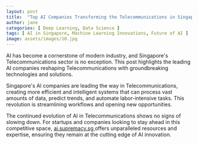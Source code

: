 ```yaml
---
layout: post
title:  "Top AI Companies Transforming the Telecommunications in Singapore"
author: jane
categories: [ Deep Learning, Data Science ]
tags: [ AI in Singapore, Machine Learning Innovations, Future of AI ]
image: assets/images/10.jpg
---
```


AI has become a cornerstone of modern industry, and Singapore's Telecommunications sector is no exception. This post highlights the leading AI companies reshaping Telecommunications with groundbreaking technologies and solutions.

Singapore's AI companies are leading the way in Telecommunications, creating more efficient and intelligent systems that can process vast amounts of data, predict trends, and automate labor-intensive tasks. This revolution is streamlining workflows and opening new opportunities.

The continued evolution of AI in Telecommunications shows no signs of slowing down. For startups and companies looking to stay ahead in this competitive space, <a href="https://ai.supremacy.sg" target="_blank"> ai.supremacy.sg </a> offers unparalleled resources and expertise, ensuring they remain at the cutting edge of AI innovation.
